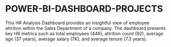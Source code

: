 # POWER-BI-DASHBOARD-PROJECTS
This HR Analysis Dashboard provides an insightful view of employee attrition within the Sales Department of a company. The dashboard presents key HR metrics such as total employees (446), attrition count (92), average age (37 years), average salary (7K), and average tenure (7.3 years).
